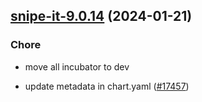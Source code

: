 

## [snipe-it-9.0.14](https://github.com/truecharts/charts/compare/snipe-it-9.0.13...snipe-it-9.0.14) (2024-01-21)

### Chore



- move all incubator to dev

- update metadata in chart.yaml ([#17457](https://github.com/truecharts/charts/issues/17457))